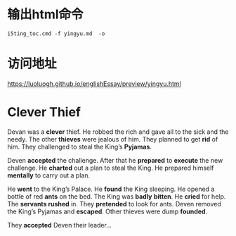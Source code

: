 # 输出html命令

```
i5ting_toc.cmd -f yingyu.md  -o
```

# 访问地址

https://luoluogh.github.io/englishEssay/preview/yingyu.html

# **Clever Thief**



Devan was a **clever** thief. He robbed the rich and gave all to the sick and the needy. The other **thieves** were jealous of him. They planned to get **rid** of him. They challenged to steal the King’s **Pyjamas**.



Deven **accepted** the challenge. After that he **prepared** to **execute** the new challenge. He **charted** out a plan to steal the King. He prepared himself **mentally** to carry out a plan.

 

He **went** to the King’s Palace. He **found** the King sleeping. He opened a bottle of red **ants** on the bed. The King was **badly** **bitten**. He **cried** for help. The **servants rushed** in. They **pretended** to look for ants. Deven removed the King’s Pyjamas and **escaped**. Other thieves were dump **founded**.

 

They **accepted** Deven their leader...


